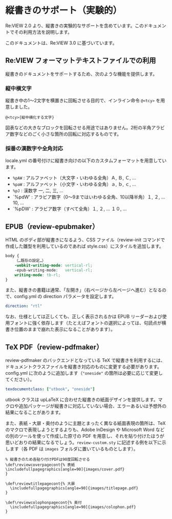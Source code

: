 # 縦書きのサポート（実験的）

Re:VIEW 2.0 より、縦書きの実験的なサポートを含めています。このドキュメントでその利用方法を説明します。

このドキュメントは、Re:VIEW 3.0 に基づいています。

## Re:VIEW フォーマットテキストファイルでの利用
縦書きのドキュメントをサポートするため、次のような機能を提供します。

### 縦中横文字
縦書き中の1〜2文字を横置きに回転させる目的で、インライン命令 `@<tcy>` を用意しました。

```
@<tcy>{縦中横化する文字}
```

図表などの大きなブロックを回転させる用途ではありません。2桁の半角アラビア数字などのごく小さな箇所の回転に対応するものです。

### 採番の漢数字や全角対応
locale.yml の番号付けに縦書き向けの以下のカスタムフォーマットを用意しています。

* `%pAW` : アルファベット（大文字・いわゆる全角）Ａ, Ｂ, Ｃ, ...
* `%paW` : アルファベット（小文字・いわゆる全角）ａ, ｂ, ｃ, ...
* `%pJ` : 漢数字 一, 二, 三, ...
* `%pdW' : アラビア数字（0〜9まではいわゆる全角、10以降半角）１, ２, ... 10, ...
* `%pDW' : アラビア数字（すべて全角）１, ２, ... １０, ...

## EPUB（review-epubmaker）
HTML のボディ部が縦書きになるよう、CSS ファイル（review-init コマンドで作成した雛型を利用しているのであれば style.css）にスタイルを追加します。

```css
body {
    （…既存の設定…）
    -webkit-writing-mode: vertical-rl;
    -epub-writing-mode:   vertical-rl;
    writing-mode: tb-rl;
}
```

また、縦書きの書籍は通常、「左開き」（右ページから左ページへ進む）となるので、config.yml の direction パラメータを設定します。

```yaml
direction: "rtl"
```

なお、仕様としては正しくても、正しく表示されるかは EPUB リーダーおよび使用フォントに強く依存します（たとえばフォントの選択によっては、句読点が横書き位置のままで崩れた表示になることがあります）。

## TeX PDF（review-pdfmaker）
review-pdfmaker のバックエンドとなっている TeX で縦書きを利用するには、ドキュメントクラスファイルを縦書き対応のものに変更する必要があります。config.yml に次のように追加します（`"oneside"` の箇所は必要に応じて変更してください）。

```yaml
texdocumentclass: ["utbook", "oneside"]
```

utbook クラスは upLaTeX に合わせた縦書きの紙面デザインを提供します。マクロや追加パッケージが縦書きに対応していない場合、エラーあるいは予想外の結果になることがあります。

また、表紙・大扉・奥付のように主題とまったく異なる紙面表現の箇所は、TeX のマクロで表現しようとするよりも、Adobe InDesign や Microsoft Word などの別のツールを使って作成した原寸の PDF を用意し、それを貼り付けたほうが思いどおりの結果になるでしょう。`review-custom.sty` に記述する例を以下に示します（各 PDF は `images` フォルダに置いているものとします）。

```
% 縦書きのため各貼り付けPDFは90度回転させる
\def\reviewcoverpagecont{% 表紙
\includefullpagegraphics[angle=90]{images/cover.pdf}
}

\def\reviewtitlepagecont{% 大扉
  \includefullpagegraphics[angle=90]{images/titlepage.pdf}
}

\def\reviewcolophonpagecont{% 奥付
  \includefullpagegraphics[angle=90]{images/colophon.pdf}
}
```
